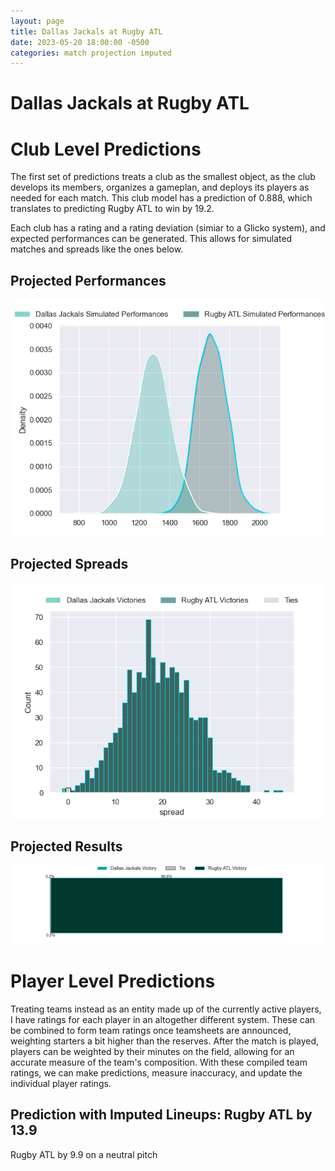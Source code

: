 ```yaml
---  
layout: page  
title: Dallas Jackals at Rugby ATL  
date: 2023-05-20 18:00:00 -0500  
categories: match projection imputed  
---
```

# Dallas Jackals at Rugby ATL

# Club Level Predictions


The first set of predictions treats a club as the smallest object, as the club develops its members, organizes a gameplan, and deploys its players as needed for each match. This club model has a prediction of 0.888, which translates to predicting Rugby ATL to win by 19.2.

Each club has a rating and a rating deviation (simiar to a Glicko system), and expected performances can be generated. This allows for simulated matches and spreads like the ones below.
## Projected Performances


![Projected Performances](plots/performances_2023-05-20-RugbyATL-DallasJackals.png)
## Projected Spreads


![Projected Spreads](plots/spreads_2023-05-20-RugbyATL-DallasJackals.png)
## Projected Results


![Projected Results](plots/resultbar_2023-05-20-RugbyATL-DallasJackals.png)
# Player Level Predictions


Treating teams instead as an entity made up of the currently active players, I have ratings for each player in an altogether different system. These can be combined to form team ratings once teamsheets are announced, weighting starters a bit higher than the reserves. After the match is played, players can be weighted by their minutes on the field, allowing for an accurate measure of the team's composition. With these compiled team ratings, we can make predictions, measure inaccuracy, and update the individual player ratings.
## Prediction with Imputed Lineups: Rugby ATL by 13.9


Rugby ATL by 9.9 on a neutral pitch

